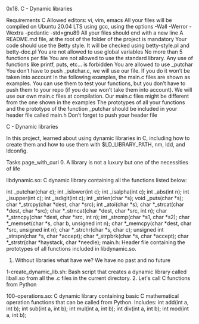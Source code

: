 0x18. C - Dynamic libraries

Requirements
C
Allowed editors: vi, vim, emacs
All your files will be compiled on Ubuntu 20.04 LTS using gcc, using the options -Wall -Werror -Wextra -pedantic -std=gnu89
All your files should end with a new line
A README.md file, at the root of the folder of the project is mandatory
Your code should use the Betty style. It will be checked using betty-style.pl and betty-doc.pl
You are not allowed to use global variables
No more than 5 functions per file
You are not allowed to use the standard library. Any use of functions like printf, puts, etc… is forbidden
You are allowed to use _putchar
You don’t have to push _putchar.c, we will use our file. If you do it won’t be taken into account
In the following examples, the main.c files are shown as examples. You can use them to test your functions, but you don’t have to push them to your repo (if you do we won’t take them into account). We will use our own main.c files at compilation. Our main.c files might be different from the one shown in the examples
The prototypes of all your functions and the prototype of the function _putchar should be included in your header file called main.h
Don’t forget to push your header file


C - Dynamic libraries

In this project, learned about using dynamic libraries in C, including how to create them and how to use them with $LD_LIBRARY_PATH, nm, ldd, and ldconfig.

Tasks page_with_curl
0. A library is not a luxury but one of the necessities of life

libdynamic.so: C dynamic library containing all the functions listed below:

int _putchar(char c);
int _islower(int c);
int _isalpha(int c);
int _abs(int n);
int _isupper(int c);
int _isdigit(int c);
int _strlen(char *s);
void _puts(char *s);
char *_strcpy(char *dest, char *src);
int _atoi(char *s);
char *_strcat(char *dest, char *src);
char *_strncat(char *dest, char *src, int n);
char *_strncpy(char *dest, char *src, int n);
int _strcmp(char *s1, char *s2);
char *_memset(char *s, char b, unsigned int n);
char *_memcpy(char *dest, char *src, unsigned int n);
char *_strchr(char *s, char c);
unsigned int _strspn(char *s, char *accept);
char *_strpbrk(char *s, char *accept);
char *_strstr(char *haystack, char *needle);
main.h: Header file containing the prototypes of all functions included in libdynamic.so.

1. Without libraries what have we? We have no past and no future

1-create_dynamic_lib.sh: Bash script that creates a dynamic library called liball.so from all the .c files in the current directory.
2. Let's call C functions from Python

100-operations.so: C dynamic library containing basic C mathematical operation functions that can be called from Python.
Includes:
int add(int a, int b);
int sub(int a, int b);
int mul(int a, int b);
int div(int a, int b);
int mod(int a, int b);
